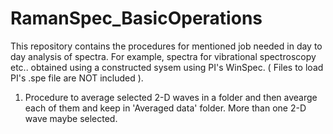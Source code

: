 # RamanSpec_BasicOperations
This repository contains the procedures for mentioned job needed in day to day analysis of spectra. For example, spectra for vibrational spectroscopy etc.. obtained using a constructed sysem using PI's WinSpec. ( Files to load PI's .spe file are NOT included ).

1. Procedure to average selected 2-D waves in a folder and then avearge each of them and keep in 'Averaged data' folder. More than one 2-D wave maybe selected.
